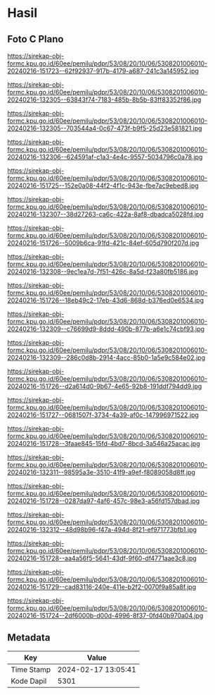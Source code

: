 # Hasil

## Foto C Plano

https://sirekap-obj-formc.kpu.go.id/60ee/pemilu/pdpr/53/08/20/10/06/5308201006010-20240216-151723--62f92937-917b-4179-a687-241c3a145952.jpg

https://sirekap-obj-formc.kpu.go.id/60ee/pemilu/pdpr/53/08/20/10/06/5308201006010-20240216-132305--63843f74-7183-485b-8b5b-83ff83352f86.jpg

https://sirekap-obj-formc.kpu.go.id/60ee/pemilu/pdpr/53/08/20/10/06/5308201006010-20240216-132305--703544a4-0c67-473f-b9f5-25d23e581821.jpg

https://sirekap-obj-formc.kpu.go.id/60ee/pemilu/pdpr/53/08/20/10/06/5308201006010-20240216-132306--624591af-c1a3-4e4c-9557-5034796c0a78.jpg

https://sirekap-obj-formc.kpu.go.id/60ee/pemilu/pdpr/53/08/20/10/06/5308201006010-20240216-151725--152e0a08-44f2-4f1c-943e-fbe7ac9ebed8.jpg

https://sirekap-obj-formc.kpu.go.id/60ee/pemilu/pdpr/53/08/20/10/06/5308201006010-20240216-132307--38d27263-ca6c-422a-8af8-dbadca5028fd.jpg

https://sirekap-obj-formc.kpu.go.id/60ee/pemilu/pdpr/53/08/20/10/06/5308201006010-20240216-151726--5009b6ca-91fd-421c-84ef-605d790f207d.jpg

https://sirekap-obj-formc.kpu.go.id/60ee/pemilu/pdpr/53/08/20/10/06/5308201006010-20240216-132308--9ec1ea7d-7f51-426c-8a5d-f23a80fb5186.jpg

https://sirekap-obj-formc.kpu.go.id/60ee/pemilu/pdpr/53/08/20/10/06/5308201006010-20240216-151726--18eb49c2-17eb-43d6-868d-b376ed0e6534.jpg

https://sirekap-obj-formc.kpu.go.id/60ee/pemilu/pdpr/53/08/20/10/06/5308201006010-20240216-132309--c76699d9-8ddd-490b-877b-a6e1c74cbf93.jpg

https://sirekap-obj-formc.kpu.go.id/60ee/pemilu/pdpr/53/08/20/10/06/5308201006010-20240216-132309--286c0d8b-2914-4acc-85b0-1a5e9c584e02.jpg

https://sirekap-obj-formc.kpu.go.id/60ee/pemilu/pdpr/53/08/20/10/06/5308201006010-20240216-151726--d2a614d0-9b67-4e65-92b8-191ddf794dd9.jpg

https://sirekap-obj-formc.kpu.go.id/60ee/pemilu/pdpr/53/08/20/10/06/5308201006010-20240216-151727--0681507f-3734-4a39-af0c-147996971522.jpg

https://sirekap-obj-formc.kpu.go.id/60ee/pemilu/pdpr/53/08/20/10/06/5308201006010-20240216-151728--3faae845-15fd-4bd7-8bcd-3a546a25acac.jpg

https://sirekap-obj-formc.kpu.go.id/60ee/pemilu/pdpr/53/08/20/10/06/5308201006010-20240216-132311--98595a3e-3510-41f9-a9ef-f8089058d8ff.jpg

https://sirekap-obj-formc.kpu.go.id/60ee/pemilu/pdpr/53/08/20/10/06/5308201006010-20240216-151728--0287da97-4af6-457c-98e3-a56fd157dbad.jpg

https://sirekap-obj-formc.kpu.go.id/60ee/pemilu/pdpr/53/08/20/10/06/5308201006010-20240216-132312--48d98b96-f47a-494d-8f21-ef971773bfb1.jpg

https://sirekap-obj-formc.kpu.go.id/60ee/pemilu/pdpr/53/08/20/10/06/5308201006010-20240216-151728--aa4a56f5-5641-43df-9f60-df4771aae3c8.jpg

https://sirekap-obj-formc.kpu.go.id/60ee/pemilu/pdpr/53/08/20/10/06/5308201006010-20240216-151729--cad83116-240e-411e-b2f2-0070f9a85a8f.jpg

https://sirekap-obj-formc.kpu.go.id/60ee/pemilu/pdpr/53/08/20/10/06/5308201006010-20240216-151724--2df6000b-d00d-4996-8f37-0fd40b970a04.jpg


## Metadata

| Key        | Value               |
| ---------- | ------------------- |
| Time Stamp | 2024-02-17 13:05:41 |
| Kode Dapil | 5301                |



